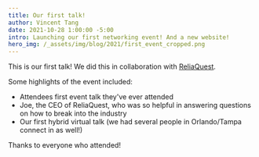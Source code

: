 ```yaml
---
title: Our first talk!
author: Vincent Tang
date: 2021-10-28 1:00:00 -5:00
intro: Launching our first networking event! And a new website!
hero_img: /_assets/img/blog/2021/first_event_cropped.png
---
```


This is our first talk! We did this in collaboration with [ReliaQuest](https://reliaquest.com).

Some highlights of the event included:

- Attendees first event talk they've ever attended
- Joe, the CEO of ReliaQuest, who was so helpful in answering questions on how to break into the industry
- Our first hybrid virtual talk (we had several people in Orlando/Tampa connect in as well!)

Thanks to everyone who attended!